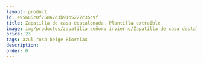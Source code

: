 ```yaml
---
layout: product
id: e95665c0f758a7d3b91b5227c3bc9f
title: Zapatilla de casa destalonada. Plantilla extraíble 
image: img/productos/zapatilla señora invierno/Zapatilla de casa destalonada. Plantilla extraíble =23=azul rosa beige Biorelax.webp
price: 23
tags: azul rosa beige Biorelax
description: 
order: 0
---
```

